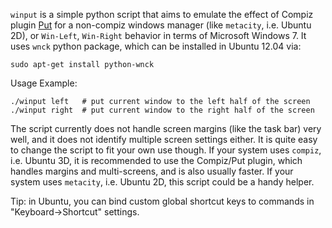 `winput` is a simple python script that aims to emulate the effect of Compiz plugin [Put](http://wiki.compiz.org/Plugins/Put) for a non-compiz windows manager (like `metacity`, i.e. Ubuntu 2D), or `Win-Left`, `Win-Right` behavior in terms of Microsoft Windows 7. It uses `wnck` python package, which can be installed in Ubuntu 12.04 via:

    sudo apt-get install python-wnck

Usage Example:
    
    ./winput left   # put current window to the left half of the screen
    ./winput right  # put current window to the right half of the screen

The script currently does not handle screen margins (like the task bar) very well, and it does not identify multiple screen settings either. It is quite easy to change the script to fit your own use though. If your system uses `compiz`, i.e. Ubuntu 3D, it is recommended to use the Compiz/Put plugin, which handles margins and multi-screens, and is also usually faster. If your system uses `metacity`, i.e. Ubuntu 2D, this script could be a handy helper.

Tip: in Ubuntu, you can bind custom global shortcut keys to commands in "Keyboard->Shortcut" settings.
